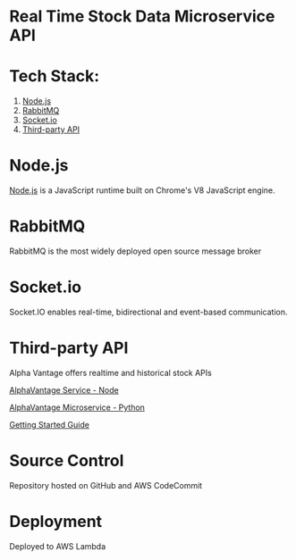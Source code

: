 # Real Time Stock Data Microservice API

# Tech Stack:

1. [Node.js](#nodejs)
2. [RabbitMQ](#rabbitmq)
3. [Socket.io](#socketio)
4. [Third-party API](#thirdpartyapi)

# Node.js <a name="nodejs"></a>

[Node.js](https://nodejs.org/en/) is a JavaScript runtime built on Chrome's V8 JavaScript engine.

# RabbitMQ <a name="rabbitmq"></a>

RabbitMQ is the most widely deployed open source message broker

# Socket.io <a name="socketio"></a>

Socket.IO enables real-time, bidirectional and event-based communication.

# Third-party API <a name="thirdpartyapi"></a>

Alpha Vantage offers realtime and historical stock APIs

[AlphaVantage Service - Node](https://github.com/sharp0111/alphavantage)

[AlphaVantage Microservice - Python](https://github.com/sharp0111/alphavantage-service)

[Getting Started Guide](https://medium.com/alpha-vantage/get-started-with-alpha-vantage-data-619a70c7f33a)

# Source Control

Repository hosted on GitHub and AWS CodeCommit

# Deployment

Deployed to AWS Lambda
